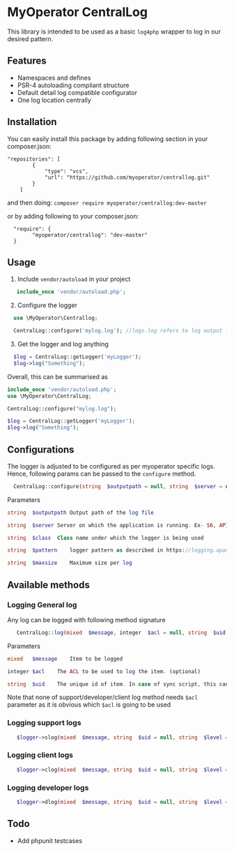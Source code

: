 # MyOperator CentralLog

This library is intended to be used as a basic `log4php` wrapper to log in our desired pattern.

## Features

* Namespaces and defines
* PSR-4 autoloading compliant structure
* Default detail log compatible configurator
* One log location centrally

## Installation
You can easily install this package by adding following section in your composer.json:

```
"repositories": [
        {
            "type": "vcs",
            "url": "https://github.com/myoperator/centrallog.git"
        }
    ]
```
and then doing: `composer require myoperator/centrallog:dev-master`

or by adding following to your composer.json:

```
  "require": {
        "myoperator/centrallog": "dev-master"
  }
```

## Usage

1. Include `vendor/autoload` in your project
```php
   include_once 'vendor/autoload.php';
```

2. Configure the logger

```php
  use \MyOperator\Centrallog;

  CentralLog::configure('mylog.log'); //logs.log refers to log output file
```

3. Get the logger and log anything
```php
  $log = CentralLog::getLogger('myLogger');
  $log->log("Something");
```

Overall, this can be summarised as 

```php
include_once 'vendor/autoload.php';
use \MyOperator\CentralLog;

CentralLog::configure("mylog.log");

$log = CentralLog::getLogger('myLogger');
$log->log("Something");
```

## Configurations

The logger is adjusted to be configured as per myoperator specific logs. Hence, following params can be passed to the `configure` method.

```php
  CentralLog::configure(string  $outputpath = null, string  $server = null, string|\MyOperator\class  $class = null, string  $pattern = null, string  $maxsize = null)
```
Parameters

```php
string	$outputpath	Output path of the log file

string	$server	Server on which the application is running. Ex- S6, API01

string	$class	Class name under which the logger is being used

string	$pattern	logger pattern as described in https://logging.apache.org/log4php/docs/layouts/pattern.html

string	$maxsize	Maximum size per log
```

## Available methods

### Logging General log

Any log can be logged with following method signature

```php
   CentralLog::log(mixed  $message, integer  $acl = null, string  $uid = null) 
```

Parameters
```php
mixed	$message	Item to be logged

integer	$acl	The ACL to be used to log the item. (optional)

string	$uid	The unique id of item. In case of sync script, this can be engine uid. (optional). Can be one of [1,2,4]
```

Note that none of support/developer/client log method needs `$acl` parameter as it is obvious which `$acl` is going to be used
### Logging support logs
```php
   $logger->slog(mixed  $message, string  $uid = null, string  $level = null)
```

### Logging client logs
```php
   $logger->clog(mixed  $message, string  $uid = null, string  $level = null)
```

### Logging developer logs
```php
   $logger->dlog(mixed  $message, string  $uid = null, string  $level = null);
```

## Todo
* Add phpunit testcases
